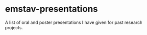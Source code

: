 # emstav-presentations
A list of oral and poster presentations I have given for past research projects.

